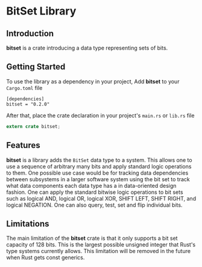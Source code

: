# BitSet Library

## Introduction
**bitset** is a crate introducing a data type representing sets of bits.

## Getting Started
To use the library as a dependency in your project, Add **bitset** to your 
`Cargo.toml` file

```ignore
[dependencies]
bitset = "0.2.0"
```

After that, place the crate declaration in your project's `main.rs` 
or `lib.rs` file

```rust
extern crate bitset;
```

## Features
**bitset** is a library adds the `BitSet` data type to a system. This allows
one to use a sequence of arbitrary many bits and apply standard logic operations
to them. One possible use case would be for tracking data dependencies between 
subsystems in a larger software system using the bit set to track what data 
components each data type has a in data-oriented design fashion. One can apply
the standard bitwise logic operations to bit sets such as logical AND, logical 
OR, logical XOR, SHIFT LEFT, SHIFT RIGHT, and logical NEGATION. One can also 
query, test, set and flip individual bits.

## Limitations
The main limitation of the **bitset** crate is that it only supports a bit set 
capacity of 128 bits. This is the largest possible unsigned integer that Rust's
type systems currently allows. This limitation will be removed in the future
when Rust gets const generics.

